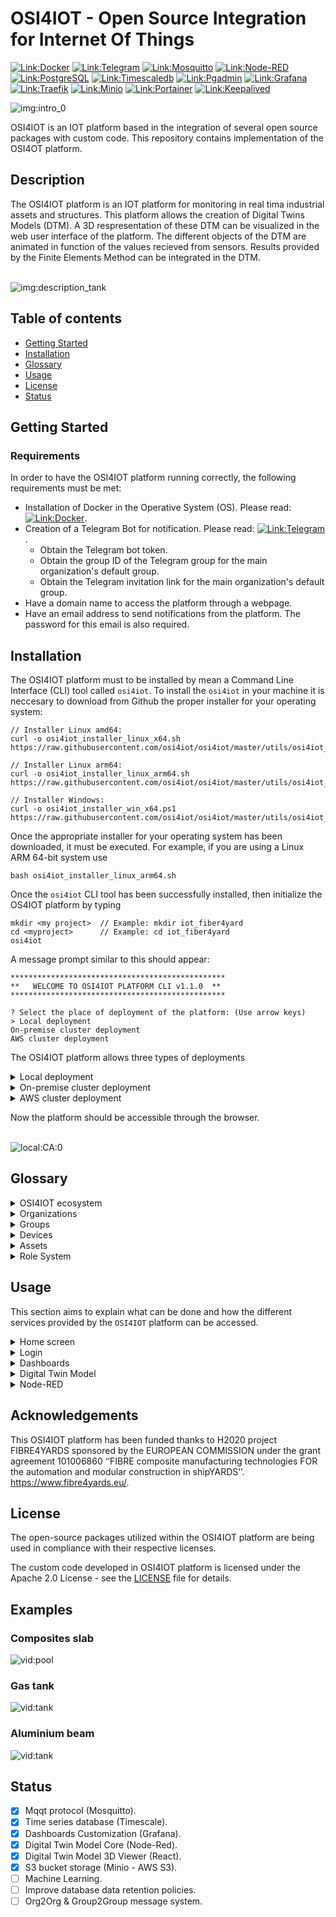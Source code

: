 # OSI4IOT - Open Source Integration for Internet Of Things 

[![Link:Docker](https://img.shields.io/badge/Docker-gray?style=flat&logo=docker&link=https://www.docker.com/)](https://www.docker.com/)
[![Link:Telegram](https://img.shields.io/badge/Telegram-gray?style=flat&logo=telegram&link=https://web.telegram.org/k/)](https://web.telegram.org/k/)
[![Link:Mosquitto](https://img.shields.io/badge/Mosquitto-gray?style=flat-square&logo=Mosquitto&logoColor=blue&link=https://github.com/eclipse/mosquitto)](https://github.com/eclipse/mosquitto)
[![Link:Node-RED](https://img.shields.io/badge/Node--RED-gray?style=flat-square&logo=node-red&logoColor=blue&link=https://github.com/node-red/node-red)](https://github.com/node-red/node-red)
[![Link:PostgreSQL](https://img.shields.io/badge/PostgreSQL-gray?style=flat-square&logo=PostgreSQL&logoColor=blue&link=https://www.postgresql.org/)](https://www.postgresql.org/)
[![Link:Timescaledb](https://img.shields.io/badge/Timescaledb-gray?style=flat-square&logo=Timescaledb&logoColor=blue&link=https://www.timescale.com/)](https://www.timescale.com/)
[![Link:Pgadmin](https://img.shields.io/badge/Pgadmin-gray?style=flat-square&logo=Pgadmin&logoColor=blue&link=https://www.pgadmin.org/)](https://www.pgadmin.org/)
[![Link:Grafana](https://img.shields.io/badge/Grafana-gray?style=flat-square&logo=Grafana&logoColor=blue&link=https://grafana.com/)](https://grafana.com/)
[![Link:Traefik](https://img.shields.io/badge/Traefik-gray?style=flat-square&logo=Traefik&logoColor=blue&link=https://doc.traefik.io/traefik/)](https://doc.traefik.io/traefik/)
[![Link:Minio](https://img.shields.io/badge/Minio-gray?style=flat-square&logo=Minio&logoColor=blue&link=https://min.io/)](https://min.io/)
[![Link:Portainer](https://img.shields.io/badge/Portainer-gray?style=flat-square&logo=Portainer&logoColor=blue&link=https://www.portainer.io/)](https://www.portainer.io/)
[![Link:Keepalived](https://img.shields.io/badge/Keepalived-gray?style=flat&logo=Keepalived&link=https://github.com/acassen/keepalived)](https://github.com/acassen/keepalived)



![img:intro_0](./docs/img/intro_0.jpg)

OSI4IOT is an IOT platform based in the integration of several open source packages with custom code. This repository contains implementation of the OSI4OT platform.

## Description

The OSI4IOT platform is an IOT platform for monitoring in real tima industrial assets and structures.
This platform allows the creation of Digital Twins Models (DTM). A 3D respresentation of these DTM can be visualized in the web user interface of the platform. The different objects of the DTM are animated in function of the values recieved from sensors. Results provided by the Finite Elements Method can be integrated in the DTM. <br/><br/>

![img:description_tank](./docs/img/description_tank.png)

## Table of contents
- [Getting Started](#getting_started)
- [Installation](#installation)
- [Glossary](#glossary)
- [Usage](#usage)
- [License](#license)
- [Status](#status)


## Getting Started

### Requirements

In order to have the OSI4IOT platform running correctly, the following requirements must be met:
-	Installation of Docker in the Operative System (OS). Please read: [![Link:Docker](https://img.shields.io/badge/Docker-Manual-blue?style=flat&logo=GitBook&logoColor=blue&link=LINK)](./docs/docker.md).
-	Creation of a Telegram Bot for notification. Please read: [![Link:Telegram](https://img.shields.io/badge/Telegram-Manual-blue?style=flat&logo=GitBook&logoColor=blue&link=LINK)](./docs/telegram.md).
    -	Obtain the Telegram bot token.
    -	Obtain the group ID of the Telegram group for the main organization's default group.
    -	Obtain the Telegram invitation link for the main organization's default group.
-	Have a domain name to access the platform through a webpage.
-	Have an email address to send notifications from the platform. The password for this email is also required.

## Installation

The OSI4IOT platform must to be installed by mean a Command Line Interface (CLI) tool called `osi4iot`. To install the `osi4iot` in your machine it is neccesary to download from Github the proper installer for your operating system:

    // Installer Linux amd64:
    curl -o osi4iot_installer_linux_x64.sh https://raw.githubusercontent.com/osi4iot/osi4iot/master/utils/osi4iot_cli/dist/linux_x64/osi4iot_installer_linux_x64.sh

    // Installer Linux arm64:
    curl -o osi4iot_installer_linux_arm64.sh https://raw.githubusercontent.com/osi4iot/osi4iot/master/utils/osi4iot_cli/dist/linux_arm64/osi4iot_installer_linux_arm64.sh

    // Installer Windows:
    curl -o osi4iot_installer_win_x64.ps1 https://raw.githubusercontent.com/osi4iot/osi4iot/master/utils/osi4iot_cli/dist/win_x64/osi4iot_installer_winx_x64.ps1

Once the appropriate installer for your operating system has been downloaded, it must be executed. For example, if you are using a Linux ARM 64-bit system use 

    bash osi4iot_installer_linux_arm64.sh

Once the `osi4iot` CLI tool has been successfully installed, then initialize the OS4IOT platform by typing

    mkdir <my project>  // Example: mkdir iot_fiber4yard
    cd <myproject>      // Example: cd iot_fiber4yard
    osi4iot

A message prompt similar to this should appear:

    ************************************************
    **   WELCOME TO OSI4IOT PLATFORM CLI v1.1.0  **
    ************************************************

    ? Select the place of deployment of the platform: (Use arrow keys)
    > Local deployment
    On-premise cluster deployment
    AWS cluster deployment

The OSI4IOT platform allows three types of deployments

<details>
<summary> Local deployment </summary> 
<p>

The local deployment option if for install the OSI4IOT plataform in a single machine.
Select the local deployment option. The following options will be available

    ************************************************
    **   WELCOME TO OSI4IOT PLATFORM CLI v1.1.0  **
    ************************************************

    ? Select the place of deployment of the platform: Local deployment

    Init platform
    Run platform
    Clear screen
    List organizations
    Create organization
    Update organization
    Remove organization
    Recover nodered instances
    List nodes
    Add nodes
    Remove node
    Update domain certs
    Platform status
    Stop platform
    Delete platform
    Exit

To initialize the platform for first time, use

    Init platform

Several fields will be then prompt to be input. If enter pressed, the option between parenthesis will be inserted instead.

    ************************************************
    **   WELCOME TO OSI4IOT PLATFORM CLI v1.1.0  **
    ************************************************

    ? Select the place of deployment of the platform: Local deployment

    ? Choose one of the following options:  Init platform
    ? Platform name: OSI-DEMO
    ? Domain name: iot_fiber4yards_demo.org
    ? Platform motivational phrase: Open source integration for internet of things
    ? Platform admin first name: admin_f4y
    ? Platform admin last name: demo
    ? Platform admin user name: admin_f4y_demo
    ? Platform admin email: admin_f4y_demo@gmail.com
    ? Platform admin password: **************
    ? Retype platform admin password: **************
    ? Min longitude of the geographical zone of the platform: -10.56884765625
    ? Max longitude of the geographical zone of the platform: 1.42822265625
    ? Min latitude of the geographical zone of the platform: 35.55010533588552
    ? Max latitude of the geographical zone of the platform: 44.134913443750726
    ? Default time zone: Europe/Madrid
    ? Main organization name: My main org
    ? Main organization acronym: MYORG
    ? Main organization address: fake street, fake number
    ? Main organization city: fake city
    ? Main organization zip code: 00000
    ? Main organization state/province: fake province
    ? Main organization country: Spain
    ? Telegram boottoken for main organization default group: 5342540378:AAHrJ4ABFiX54m6uf9RvxHxLRKeo0dGiHA0
    ? Telegram chat id for main organization default group: -694425020
    ? Telegram invitation link for main organization default group: https://t.me/+MgGprvw5SAozODq0
    ? Number of node-red instances in main org: 3
    ? Email account for platform notifications: admin_f4y_demo@gmail.com
    ? Email account password: **************
    ? S3 storage bucket name: osi-demo

A guideline for the local deployment can be found in [![Link:local_deployment](https://img.shields.io/badge/Local_Deployment-Manual-blue?style=flat&logo=GitBook&logoColor=blue&link=LINK)](./docs/local_deployment.md).

Next, select the type of certificate for your domain SSL certification.

    ? Choose the type of domain ssl certs to be used: (Use arrow keys)
    > No certs
    Certs provided by an CA
    Let's encrypt certs and AWS Route 53
    AWS Certificate Manager

A guideline for the SSL certificates is found in [![Link:ssl_certs](https://img.shields.io/badge/SSL_Certs-Manual-blue?style=flat&logo=GitBook&logoColor=blue&link=LINK)](./docs/ssl_certs.md).

If the certificates are correctly introduced, the platform should be initialized correctly. A similar image to this one should be obtained.

![local:CA:0](./docs/img/cli_installed.jpg)

</p>
</details>

<details>
<summary> On-premise cluster deployment </summary> 
<p>
The on-premise cluster deployment option if for install the OSI4IOT plataform in a cluster of machines on-premise.
</p>
</details>

<details>
<summary> AWS cluster deployment </summary> 
<p>
The AWS cluster deployment option if for install the OSI4IOT plataform in a cluster of machines on AWS.
</p>
</details>

Now the platform should be accessible through the browser.
<br/><br/>

![local:CA:0](./docs/img/web_home.png)

<!-- ## Other Instructions, Specifications, Attributes, or Project Info -->
<!-- ### Docker  -->

## Glossary
<details>
<summary> OSI4IOT ecosystem </summary>  
<p>
The `OSI4IOT` platform is not limited to monitor different sensors and to provide an equivalent 3D digital twin of an asset. When considering the IOT technologies, large and distinct information can be gathered, post-processed and generated by different stakeholders. To control that the information is only accessible to the right person, the platform considers different levels of abstraction:

-	Organizations
-	Groups
-	Devices
-	Assets

![img:glossary:industry4.0](./docs/img/industry4_0.svg)
</p>
</details>

<details>
<summary> Organizations </summary>  
<p>

`Organizations` are the most external level of hierarchy found in the platform. An `Organization` represents an `stakeholder` in the `OSI4IOT ecosystem`. A `stakeholder` can be either a `cluster of organizations` or a `unique organization`. The contents of a `stakeholder` is not limitted to the `partial` or `complete` content of the `same` organization, but `partial` or `complete` contents of `different` organizations. 
<br/><br/>
![img:glossary:stakeholders](./docs/img/stakeholders.svg)

Only the `platform admin` has access to all the information stored in each `stakeholder`, however, `different organizations` can share with each other partial information through a `organization-to-organization message protocol`.

### The simple organization
___
The simplest stakeholder would be to harbor the `partial` or `complete` contents of a `unique organization`. In this case the stakeholder could be just a company and the immediate inner level of hierarchy, the `group` level, could be departments of the company.

### Partners and more complex structures
___
When the structure of the stakeholder is not straightforward, for example in the case of a `cluster of organizations` harboring `partial` or `complete` content of the `different` organizations.

This type of structure could be useful in the case of a `single organization` that not only subdivides its structure into departments at the `group` level, but also when it has to manage data coming from different sources such as partner organizations, customers and suppliers integrated into the platform.

The most complex infrastructure that can be deployed and integrated in the `OSI4IOT` platform would be the case of different organizations working together (`cluster`) and wanting to digitalize and interconnect their processes and information generated. In this case the stakeholder level would be the `cluster` and the `group` level would be comprised from `organization's departments` to `partners`.

Inside the platform, the `organizations` or `stakeholders` are geolocated and displayed in the map with all their content information (`groups`, `devices` and `assets`).
<br/><br/>
![img:glossary:stakeholders:ma](./docs/img/web_orgs.png)

</p>
</details>

<details>
<summary> Groups </summary>  
<p>

The next level of hierarchy is the `group`. This level offers the possibility to divide the data stored in the platform in different compartments. This way only members that are at the `organizations` level can access to all the groups, but a unique member of a specific group cannot access the information of another group.

![img:glossary:groups](./docs/img/groups.svg)

Although a member of `Group 1` would not have access to `Group 2`. There is the possibility to share information between groups using a `group-to-group message protocol` similar to the protocol between `organizations`.

Inside the platform, the `groups` are geolocated and displayed in the map inside the domain of their `organization`, the information that can be displayed are the `devices` and `nodes` of the `group`.


![img:glossary:groups:map](./docs/img/web_group.png)

</p>
</details>


<details>
<summary> Devices </summary>  
<p>
The type of information stored inside a `group` are `devices`. These are the next hierarchy level. Each `group` within an `organization` can have several `devices` connected to internet to send data. These `devices` can be PLCs, microcontrollers, microcomputers (like Raspberry Pi), IOT gateways (like SIMATIC IOT2050 of Siemens), etc. 
<br/><br/>
![img:glossary:devices](./docs/img/devices.svg)

In the platform, the `devices` are geolocated inside their corresponding `group` and displayed with a bubble. Each `device` contains `assets`.
<br/><br/>
![img:glossary:devices:map](./docs/img/web_dev.png)
</p>
</details>

<details>
<summary> Assets </summary>  
<p>

A `device` can have one or more industrial machines connected to it in order to control the production process. This machines or parts of a machine are represented by an abstraction called `asset`.
<br/><br/>
![img:glossary:assets](./docs/img/assets.svg)

Inside an `asset` can have the following components:

-	Sensors

    An `asset` can have multiple sensors to measure the relevant parameters that allow defining its status. Temperature, pressure, viscosity or accelerometer sensors are typically used in the manufacturing industry.

-	Digital twins

    An `asset` can have one or several digital twins. A digital twin is a virtual model designed for accurately reflect the physical state of the asset. The function of the digital twin models are the following. 

    -	Asset state monitoring
    -	Predictive maintenance
    -	Alert system in case of incidents

    To implement a digital twin, machine learning models trained by mean of the data collected by the sensors, can be used. Other methodologies, such as the application of model order reduction to physically-based model are also available.

-	Asset state

    The state of the `asset` at a given instant is defined by a set of parameters. These parameters are obtained from the data collected by the sensors and from some evolution model. It is important to store in a database the historical evolution of the asset state so that they can be used in the development of digital twins.

-	Asset topics

    The communication protocols typically used in IOT technologies (MQTT, Apache Kafka and Apache Pulsar) use the term topic to refer to the text string used to filter the messages that a publisher sends to the receivers.
    It is necessary to store in database a list of the different topics used to send data related with the assets.

<!-- -	Product list
-	Product tracking
-	Supplies management -->

</p>
</details>

<details>
<summary> Role System  </summary> 
<p>
Once you understand the key points of the platform components, the hierarchy levels and what is the purpose of each level. The other missing part is how to manage the platform components. This is the purpose of the role managing system, which associates a role to certain levels.

If logged into the platform, the first thing that you will see is the role menu bar in the left. From bottom to top of the role menu bar we have:

- Super Admin: role associated generally to the people who are in charge of the `platform` and generally install it.
- Organizations Admin: role associated to the management of the `organizations`, creation of `groups`, etc.
- Groups Admin: role associated to the management of `groups`, creation of `devices` and `assets`.
- User: role associated with the management of the personal information of the corresponding user.

![img:glossary:roles:general](./docs/img/role_general.png)

The hierarchy of roles is established as: 

`Super Admin` > `Organizations Admin` > `Groups Admin` > `User`

The `home` button is just the viewer and it is available to all the roles. The descendent order implicates that the role below is of higher rank, for example a `Super Admin` can manage the same information as the `Organizations Admin`, but not otherwise. 

The following picture illustrates the information that can be accessed by the different roles.
 <br/><br/>
![img:glossary:roles](./docs/img/roles.svg)
</p>
</details>

## Usage

This section aims to explain what can be done and how the different services provided by the `OSI4IOT` platform can be accessed.

<details>
<summary> Home screen  </summary>  
<p>
The home screen hosted in the the domain provided in the CLI offers 4 possibilities:

- Platform assistant:

    The core of the platform where the different users can access to all information stored in the platform. It gives access to the managing role menus.

- Dashboards

    Use this option to open Grafana application in another browser tab.

- Digital twin simulator

    This option is a simulator for the Digital Twin Models. This simulator allows to modify the parameters of the `DTM` in real time. With this, you can display the model in a device and control the simulation parameters from another one.

- Mobile sensors (Only Android devices)

    This option is used to demonstrate that the platform also integrates mobile technology. For example, it is possible to capture the accelerometers of an Android phone or even use machine learning models to label information from a picture taken by the phone.

</p>
</details>

<details>
<summary> Login  </summary>  
<p>
The first thing that is needed is the access through the login screen. If you are the `Super Admin`, then you will login with the credentials introduced in the `CLI`, however if you are not the one who initialized the platform or have a lower rank assigned, then you will need to be invited by the `Super Admin`. This is easily done by means of adding a new user (you need an e-mail) in the `Global users` tab of the actions available to the `Super Admin`.

Click on the top right icon to login.

![img:login_0](./docs/img/web_login_0.png)

Then fill the form and submit.

![img:login_1](./docs/img/web_login_1.png)

Then you will be redirected to the Platform assistant app, where you will be able to see the different organizations in the map.

</p>
</details>

<details>
<summary> Dashboards  </summary>  
<p>

One of the type of information that can be visualized are dashboards, useful to desplay simple sensor data and with the option to send alerts through the notification system when a certain threshold is trespassed. 

It can be accessed from the viewer by clicking the `dashboard` icon. 

![img:dashboards_0](./docs/img/web_dashboards_0.png)

Then the dashboard is displayed. In this example the measurements of a temperature sensor.

![img:dashboards_1](./docs/img/web_dashboards_1.png)

The same result can be achieved from the `Dashboards` option in the home screen. A list of the different dashboards is shown, the access to the list depends on the account rank of the user, then select the appropiate dashboard.

![img:dashboards_2](./docs/img/web_dashboards_2.png)


</p>
</details>

<details>
<summary> Digital Twin Model  </summary>  
<p>

The other type of information that can be displayed are the `Digital Twin Models` (`DTM`). They can be accessed when selecting a device, and by clicking the `DTM` icon (three boxes), the viewer will load a 3D digital twin.

![img:dtm_0](./docs/img/web_dtm_0.png)

Here you can control and monitor the sensor information, in this example, the level of water in a tank on top of a building structure. The rendering offers the possibility to show the current results in the format of a `Finite Element Method` mesh or in short `FEM` mesh. For example the distribution of stresses in the floor and at the current time to plot the deformation, in real scale or custom. The platform offers the possibility to lock the measurements and use the simulator to observe hypothetical scenarios. Sensors embedded in the digital twin can also be accessed by clicking the sensor in the 3D model.

![img:dtm_1](./docs/img/web_dtm_1.png)

It can also be the case that you may want to monitor an asset with the 3D view while simulating the model with an external device. This can be done by using the `Digital Twin Simulator` option in the home screen. You will see in real time the modifications introduced in the simulation.

![img:dtm_2](./docs/img/web_dtm_2.png)


</p>
</details>


<details>
<summary> Node-RED  </summary>  
<p>

Any 'DTM' requires a logic to analyze in real time the information coming from the sensors and decide whether to trigger an alert when something goes wrong. This task can be done with the help of Node-RED, an open source package that allows graphically to interconnect the data and manipulate it. You can either create custom boxes or use existing template boxes to design the flow diagram of the logic of your `devices`.

![img:node-red](./docs/img/web-node-red.png)

The Node-RED instances can be accessed by clicking into the Node-RED icon in the map.

![img:node-red:access](./docs/img/web-node-red-access.png)

</p>
</details>

<!-- ## Contributing
We welcome contributions to OSI4IOT. Please read [CONTRIBUTING.md](https://github.com/%3Cyour_username%3E/OSI4IOT/blob/master/CONTRIBUTING.md) for more information. -->

## Acknowledgements

This OSI4IOT platform has been funded thanks to H2020 project FIBRE4YARDS sponsored by the EUROPEAN COMMISSION under the grant agreement 101006860 ‘‘FIBRE composite manufacturing technologies FOR the automation and modular construction in shipYARDS’’. https://www.fibre4yards.eu/.
 <br/>
## License

The open-source packages utilized within the OSI4IOT platform are being used in compliance with their respective licenses.

The custom code developed in OSI4IOT platform is licensed under the Apache 2.0 License - see the [LICENSE](https://github.com/osi4iot/OSI4IOT/blob/master/LICENSE) file for details.

## Examples

### Composites slab

![vid:pool](./docs/img/pool.gif)

### Gas tank

![vid:tank](./docs/img/tank.gif)

### Aluminium beam 

![vid:tank](./docs/img/beam.gif)

## Status

- [x] Mqqt protocol (Mosquitto).
- [x] Time series database (Timescale).
- [x] Dashboards Customization (Grafana).
- [x] Digital Twin Model Core (Node-Red).
- [x] Digital Twin Model 3D Viewer (React).
- [x] S3 bucket storage (Minio - AWS S3).
- [ ] Machine Learning.
- [ ] Improve database data retention policies.
- [ ] Org2Org & Group2Group message system.   
